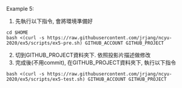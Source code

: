 Example 5:

1. 先執行以下指令, 會將環境準備好

```
cd $HOME
bash <(curl -s https://raw.githubusercontent.com/jrjang/ncyu-2020/ex5/scripts/ex5-pre.sh) GITHUB_ACCOUNT GITHUB_PROJECT
```

2. 切到GITHUB_PROJECT資料夾下. 依照投影片描述做修改
3. 完成後(不用commit), 在GITHUB_PROJECT資料夾下, 執行以下指令

```
bash <(curl -s https://raw.githubusercontent.com/jrjang/ncyu-2020/ex5/scripts/ex5-test.sh) GITHUB_ACCOUNT GITHUB_PROJECT
```
